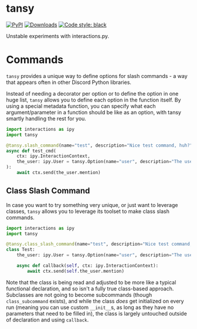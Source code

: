 # tansy

[![PyPI](https://img.shields.io/pypi/v/tansy)](https://pypi.org/project/tansy/)
[![Downloads](https://static.pepy.tech/personalized-badge/tansy?period=total&units=abbreviation&left_color=grey&right_color=green&left_text=pip%20installs)](https://pepy.tech/project/tansy)
[![Code style: black](https://img.shields.io/badge/code%20style-black-000000.svg)](https://github.com/psf/black)

Unstable experiments with interactions.py.

# Commands

`tansy` provides a unique way to define options for slash commands - a way that appears often in other Discord Python libraries.

Instead of needing a decorator per option or to define the option in one huge list, `tansy` allows you to define each option in the function itself.
By using a special metadata function, you can specify what each argument/parameter in a function should be like as an option, with tansy smartly handling the rest for you.

```python
import interactions as ipy
import tansy

@tansy.slash_command(name="test", description="Nice test command, huh?")
async def test_cmd(
    ctx: ipy.InteractionContext,
    the_user: ipy.User = tansy.Option(name="user", description="The user to ping."),
):
    await ctx.send(the_user.mention)
```

## Class Slash Command

In case you want to try something very unique, or just want to leverage classes, `tansy` allows you to leverage its toolset to make class slash commands.

```python
import interactions as ipy
import tansy

@tansy.class_slash_command(name="test", description="Nice test command, huh?")
class Test:
    the_user: ipy.User = tansy.Option(name="user", description="The user to ping.")

    async def callback(self, ctx: ipy.InteractionContext):
        await ctx.send(self.the_user.mention)
```

Note that the class is being read and adjusted to be more like a typical functional declaration, and so isn't a fully true class-based approach.
Subclasses are not going to become subcommands (though `class_subcommand` exists), and while the class *does* get initialized on every run
(meaning you can use custom `__init__`s, as long as they have no parameters that need to be filled in), the class is largely untouched outside
of declaration and using `callback`.